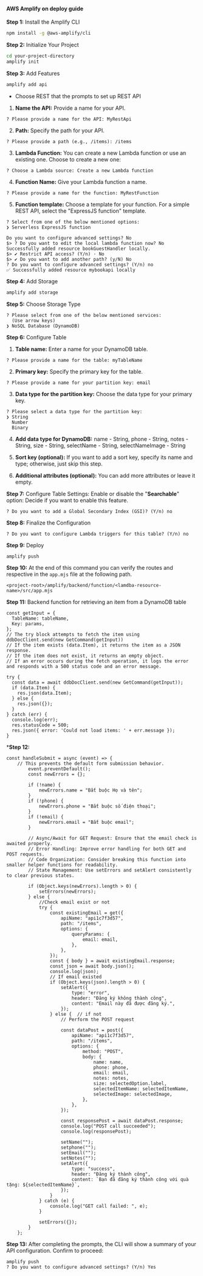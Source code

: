 #### AWS Amplify on deploy guide

**Step 1:** Install the Amplify CLI
```bash
npm install -g @aws-amplify/cli
```

**Step 2:** Initialize Your Project
```bash
cd your-project-directory
amplify init
``` 

**Step 3:** Add Features
```bash
amplify add api
```
- Choose REST that the prompts to set up REST API
1. **Name the API:** Provide a name for your API.
```
? Please provide a name for the API: MyRestApi
```
2. **Path:** Specify the path for your API. 
```
? Please provide a path (e.g., /items): /items
```
3. **Lambda Function:** You can create a new Lambda function or use an existing one. Choose to create a new one: 
```
? Choose a Lambda source: Create a new Lambda function
```
4. **Function Name:** Give your Lambda function a name.
```
? Please provide a name for the function: MyRestFunction
```
5. **Function template:** Choose a template for your function. For a simple REST API, select the "ExpressJS function" template. 
```
? Select from one of the below mentioned options: 
❯ Serverless ExpressJS function

Do you want to configure advanced settings? No
$> ? Do you want to edit the local lambda function now? No
Successfully added resource bookGuestHandler locally.
$> ✔ Restrict API access? (Y/n) · No
$> ✔ Do you want to add another path? (y/N) No
? Do you want to configure advanced settings? (Y/n) no
✅ Successfully added resource mybookapi locally
```

**Step 4:** Add Storage
```bash
amplify add storage
```
**Step 5:** Choose Storage Type
```
? Please select from one of the below mentioned services: 
  (Use arrow keys)
❯ NoSQL Database (DynamoDB)
```

**Step 6:** Configure Table
1. **Table name:** Enter a name for your DynamoDB table. 
```
? Please provide a name for the table: myTableName
```
2. **Primary key:** Specify the primary key for the table. 
```
? Please provide a name for your partition key: email
```
3. **Data type for the partition key:** Choose the data type for your primary key. 
```
? Please select a data type for the partition key: 
❯ String
  Number
  Binary
```

4. **Add data type for DynamoDB:** name - String, phone - String, notes - String, size - String, selectName - String, selectNameImage - String

5. **Sort key (optional):** If you want to add a sort key, specify its name and type; otherwise, just skip this step.

6. **Additional attributes (optional):** You can add more attributes or leave it empty. 

**Step 7:** Configure Table Settings: Enable or disable the "**Searchable**" option: Decide if you want to enable this feature.

```
? Do you want to add a Global Secondary Index (GSI)? (Y/n) no
```

**Step 8:** Finalize the Configuration

```
? Do you want to configure Lambda triggers for this table? (Y/n) no
```

**Step 9:** Deploy
```
amplify push
```

**Step 10:** At the end of this command you can verify the routes and respective in the ``app.mjs`` file at the following path.

```
<project-root>/amplify/backend/function/<lamdba-resource-name>/src/app.mjs
```

**Step 11:** Backend function for retrieving an item from a DynamoDB table

```
const getInput = {
  TableName: tableName,
  Key: params,
};
// The try block attempts to fetch the item using ddbDocClient.send(new GetCommand(getInput))
// If the item exists (data.Item), it returns the item as a JSON response.
// If the item does not exist, it returns an empty object.
// If an error occurs during the fetch operation, it logs the error and responds with a 500 status code and an error message.

try {
  const data = await ddbDocClient.send(new GetCommand(getInput));
  if (data.Item) {
    res.json(data.Item);
  } else {
    res.json({});
  }
} catch (err) {
  console.log(err);
  res.statusCode = 500;
  res.json({ error: 'Could not load items: ' + err.message });
}
```

***Step 12:** 

```
const handleSubmit = async (event) => {
    // This prevents the default form submission behavior. 
        event.preventDefault();
        const newErrors = {};

        if (!name) {
            newErrors.name = "Bắt buộc Họ và tên";
        }
        if (!phone) {
            newErrors.phone = "Bắt buộc số điện thoại";
        }
        if (!email) {
            newErrors.email = "Bắt buộc email";
        }

        // Async/Await for GET Request: Ensure that the email check is awaited properly.
        // Error Handling: Improve error handling for both GET and POST requests.
        // Code Organization: Consider breaking this function into smaller helper functions for readability.
        // State Management: Use setErrors and setAlert consistently to clear previous states.

        if (Object.keys(newErrors).length > 0) {
            setErrors(newErrors);
        } else {
            //Check email exist or not
            try {
                const existingEmail = get({
                    apiName: "api1c7f3d57",
                    path: "/items",
                    options: {
                        queryParams: {
                            email: email,
                        },
                    },
                });
                const { body } = await existingEmail.response;
                const json = await body.json();
                console.log(json);
                // If email existed
                if (Object.keys(json).length > 0) {
                    setAlert({
                        type: "error",
                        header: "Đăng ký không thành công",
                        content: "Email này đã được đăng ký.",
                    });
                } else {  // if not
                    // Perform the POST request

                    const dataPost = post({
                        apiName: "api1c7f3d57",
                        path: "/items",
                        options: {
                            method: "POST",
                            body: {
                                name: name,
                                phone: phone,
                                email: email,
                                notes: notes,
                                size: selectedOption.label,
                                selectedItemName: selectedItemName,
                                selectedImage: selectedImage,
                            },
                        },
                    });

                    const responsePost = await dataPost.response;
                    console.log("POST call succeeded");
                    console.log(responsePost);

                    setName("");
                    setphone("");
                    setEmail("");
                    setNotes("");
                    setAlert({
                        type: "success",
                        header: "Đăng ký thành công",
                        content: `Bạn đã đăng ký thành công với quà tặng: ${selectedItemName}`,
                    });
                }
            } catch (e) {
                console.log("GET call failed: ", e);
            }

            setErrors({});
        }
    };
```
**Step 13:** After completing the prompts, the CLI will show a summary of your API configuration. Confirm to proceed:

```
amplify push
? Do you want to configure advanced settings? (Y/n) Yes
```